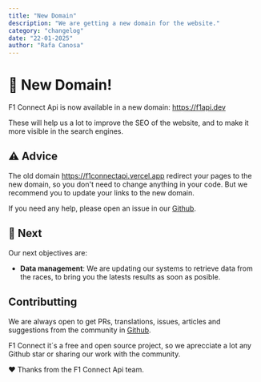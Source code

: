 ```yaml
---
title: "New Domain"
description: "We are getting a new domain for the website."
category: "changelog"
date: "22-01-2025"
author: "Rafa Canosa"
---
```


# 🚀 New Domain!

F1 Connect Api is now available in a new domain: https://f1api.dev

These will help us a lot to improve the SEO of the website, and to make it more visible in the search engines.

## ⚠️ Advice

The old domain https://f1connectapi.vercel.app redirect your pages to the new domain, so you don't need to change anything in your code. But we recommend you to update your links to the new domain.

If you need any help, please open an issue in our [Github](https://github.com/Rafacv23/F1-api).

## 📌 Next

Our next objectives are:

- **Data management**: We are updating our systems to retrieve data from the races, to bring you the latests results as soon as posible.

## Contributting

We are always open to get PRs, translations, issues, articles and suggestions from the community in [Github](https://github.com/Rafacv23/F1-api).

F1 Connect it´s a free and open source project, so we aprecciate a lot any Github star or sharing our work with the community.

♥️ Thanks from the F1 Connect Api team.
